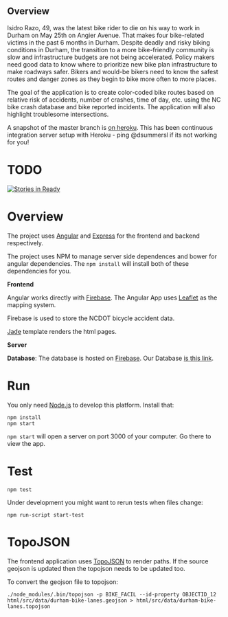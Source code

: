 Overview
--------
Isidro Razo, 49, was the latest bike rider to die on his way to work in Durham on May 25th on Angier Avenue. That makes four bike-related victims in the past 6 months in Durham. Despite deadly and risky biking conditions in Durham, the transition to a more bike-friendly community is slow and infrastructure budgets are not being accelerated. Policy makers need good data to know where to prioritize new bike plan infrastructure to make roadways safer. Bikers and would-be bikers need to know the safest routes and danger zones as they begin to bike more often to more places.

The goal of the application is to create color-coded bike routes based on relative risk of accidents, number of crashes, time of day, etc. using the NC bike crash database and bike reported incidents. The application will also highlight troublesome intersections.

A snapshot of the master branch is [on heroku](http://bikesafetee.herokuapp.com/). This has been continuous integration server setup with Heroku - ping @dsummersl if its not working for you!

TODO
====

[![Stories in Ready](https://badge.waffle.io/bikesafety/bikesafety.svg?label=ready&title=Ready)](http://waffle.io/bikesafety/bikesafety)

Overview
========

The project uses [Angular](https://angularjs.org/) and [Express](http://expressjs.com/) for the frontend and backend respectively. 

The project uses NPM to manage server side dependences and bower for angular dependencies. The `npm install` will install both of these dependencies for you.

**Frontend**

Angular works directly with [Firebase](https://www.firebase.com/). The Angular App uses [Leaflet](http://leafletjs.com/) as the mapping system. 

Firebase is used to store the NCDOT bicycle accident data.

[Jade](http://jade-lang.com/) template renders the html pages. 

**Server**

**Database**: The database is hosted on [Firebase](http://firebase.com). Our Database [is this link](https://bikesafety.firebaseio.com/).

Run
===

You only need [Node.js](http://nodejs.org) to develop this platform. Install that:

    npm install
    npm start

`npm start` will open a server on port 3000 of your computer. Go there to view the app.

Test
====

    npm test

Under development you might want to rerun tests when files change:

    npm run-script start-test

TopoJSON
========

The frontend application uses [TopoJSON](https://github.com/mbostock/topojson)
to render paths. If the source geojson is updated then the topojson needs to be
updated too.

To convert the geojson file to topojson:

    ./node_modules/.bin/topojson -p BIKE_FACIL --id-property OBJECTID_12 html/src/data/durham-bike-lanes.geojson > html/src/data/durham-bike-lanes.topojson

